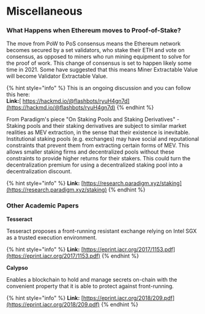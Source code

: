 # Miscellaneous

### What Happens when Ethereum moves to Proof-of-Stake? <a id="what-happens-when-ethereum-moves-to-proof-of-stake"></a>

The move from PoW to PoS consensus means the Ethereum network becomes secured by a set validators, who stake their ETH and vote on consensus, as opposed to miners who run mining equipment to solve for the proof of work. This change of consensus is set to happen likely some time in 2021. Some have suggested that this means Miner Extractable Value will become Validator Extractable Value.

{% hint style="info" %}
This is an ongoing discussion and you can follow this here:  
**Link:**[ https://hackmd.io/@flashbots/ryuH4gn7d](https://hackmd.io/@flashbots/ryuH4gn7d)
{% endhint %}

From Paradigm's piece "On Staking Pools and Staking Derivatives" - Staking pools and their staking derivatives are subject to similar market realities as MEV extraction, in the sense that their existence is inevitable. Institutional staking pools \(e.g. exchanges\) may have social and reputational constraints that prevent them from extracting certain forms of MEV. This allows smaller staking firms and decentralized pools without these constraints to provide higher returns for their stakers. This could turn the decentralization premium for using a decentralized staking pool into a decentralization discount.

{% hint style="info" %}
**Link:** [https://research.paradigm.xyz/staking](https://research.paradigm.xyz/staking)
{% endhint %}

### Other Academic Papers <a id="other-academic-papers"></a>

**Tesseract**

Tesseract proposes a front-running resistant exchange relying on Intel SGX as a trusted execution environment.

{% hint style="info" %}
**Link:** [https://eprint.iacr.org/2017/1153.pdf](https://eprint.iacr.org/2017/1153.pdf)
{% endhint %}

**Calypso**

Enables a blockchain to hold and manage secrets on-chain with the convenient property that it is able to protect against front-running.

{% hint style="info" %}
**Link:** [https://eprint.iacr.org/2018/209.pdf](https://eprint.iacr.org/2018/209.pdf)
{% endhint %}

